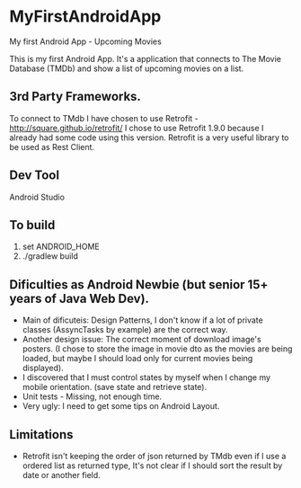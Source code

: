 # MyFirstAndroidApp
My first Android App - Upcoming Movies

This is my first Android App. 
It's a application that connects to The Movie Database (TMDb) and show a list of upcoming movies on a list.

## 3rd Party Frameworks.
To connect to TMdb I have chosen to use Retrofit - http://square.github.io/retrofit/
I chose to use Retrofit 1.9.0 because I already had some code using this version.
Retrofit is a very useful library to be used as Rest Client.

## Dev Tool
Android  Studio

##  To build
1) set ANDROID_HOME
2) ./gradlew build


## Dificulties as Android Newbie (but senior 15+ years of Java Web Dev).

- Main of dificuteis: Design Patterns, I don't know if a lot of private classes (AssyncTasks by example) are the correct way.
- Another design issue: The correct moment of  download image's posters. (I chose to store the image in movie dto as the movies are being loaded, but maybe I should load only for current movies being displayed). 
- I discovered that I must control states by myself when I change my mobile orientation. (save state and retrieve state).
- Unit tests - Missing, not enough time.
- Very ugly: I need to get some tips on Android Layout. 

## Limitations
- Retrofit isn't keeping the order of json returned by TMdb even if I use a ordered list as returned type, It's not clear if I should sort the result  by date or another field.







